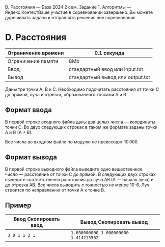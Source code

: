 D. Расстояния — База 2024 2 сем. Задание 1. Алгоритмы — Яндекс.КонтестВаше участие в соревновании завершено. Вы можете дорешивать задачи и отправлять решения вне соревнования

# D. Расстояния

| Ограничение времени | 0.1 секунда |
| --- | --- |
| Ограничение памяти | 8Mb |
| Ввод | стандартный ввод или input.txt |
| Вывод | стандартный вывод или output.txt |

Даны три точки A, B и C. Необходимо подсчитать расстояния от точки C до прямой, луча и отрезка, образованного точками A и B.

## Формат ввода

В первой строке входного файла даны два целых числа — координаты точки C. Во двух следующих строках в таком же формате заданы точки A и B (A ≠ B).

Все числа во входном файле по модулю не превосодят 10 000.

## Формат вывода

В первой строке выходного файла выведите одно вещественное число — расстояние от точки C до прямой. В следующих двух строках выведите соответственно расстояния до луча AB (A — начало луча) и до отрезка AB. Все числа выводить с точностью не менее 10-6. Луч строится по направлению от точки A к точке B.

## Пример

| Ввод Скопировать ввод | Вывод Скопировать вывод |
| --- | --- |
| `3 0 1 1 2 1 ` | `1.000000000 1.000000000 1.414213562 ` |
